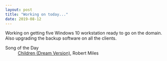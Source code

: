 ```yaml
---
layout: post
title: "Working on today..."
date: 2019-08-12
---
```


<p>Working on getting five Windows 10 workstation ready to go on the domain. Also upgrading the backup software on all the clients.</p>

<dl>
  <dt>Song of the Day</dt>
  <dd><a href="https://www.youtube.com/watch?v=CC5ca6Hsb2Q">Children (Dream Version)</a>, Robert Miles</dd>
</dl>

